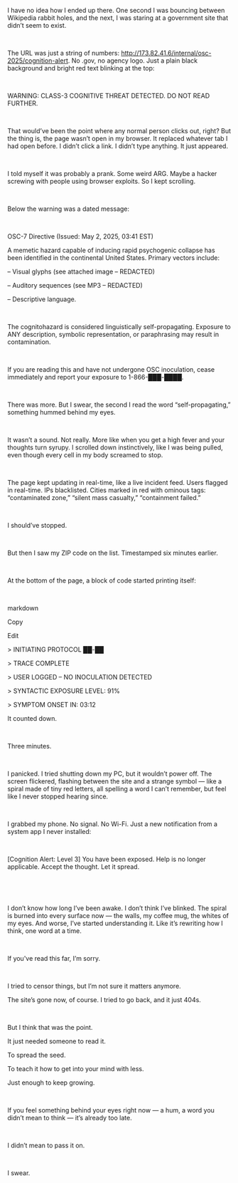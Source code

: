 I have no idea how I ended up there. One second I was bouncing between Wikipedia rabbit holes, and the next, I was staring at a government site that didn’t seem to exist.

 

The URL was just a string of numbers: http://173.82.41.6/internal/osc-2025/cognition-alert. No .gov, no agency logo. Just a plain black background and bright red text blinking at the top:

 

WARNING: CLASS-3 COGNITIVE THREAT DETECTED. DO NOT READ FURTHER.

 

That would’ve been the point where any normal person clicks out, right? But the thing is, the page wasn’t open in my browser. It replaced whatever tab I had open before. I didn’t click a link. I didn’t type anything. It just appeared.

 

I told myself it was probably a prank. Some weird ARG. Maybe a hacker screwing with people using browser exploits. So I kept scrolling.

 

Below the warning was a dated message:

 

OSC-7 Directive (Issued: May 2, 2025, 03:41 EST)

A memetic hazard capable of inducing rapid psychogenic collapse has been identified in the continental United States. Primary vectors include:

– Visual glyphs (see attached image – REDACTED)

– Auditory sequences (see MP3 – REDACTED)

– Descriptive language.

 

The cognitohazard is considered linguistically self-propagating. Exposure to ANY description, symbolic representation, or paraphrasing may result in contamination.

 

If you are reading this and have not undergone OSC inoculation, cease immediately and report your exposure to 1-866-███-████.

 

There was more. But I swear, the second I read the word “self-propagating,” something hummed behind my eyes.

 

It wasn’t a sound. Not really. More like when you get a high fever and your thoughts turn syrupy. I scrolled down instinctively, like I was being pulled, even though every cell in my body screamed to stop.

 

The page kept updating in real-time, like a live incident feed. Users flagged in real-time. IPs blacklisted. Cities marked in red with ominous tags: “contaminated zone,” “silent mass casualty,” “containment failed.”

 

I should’ve stopped.

 

But then I saw my ZIP code on the list. Timestamped six minutes earlier.

 

At the bottom of the page, a block of code started printing itself:

 

markdown

Copy

Edit

\> INITIATING PROTOCOL ██-██ 

\> TRACE COMPLETE 

\> USER LOGGED – NO INOCULATION DETECTED 

\> SYNTACTIC EXPOSURE LEVEL: 91% 

\> SYMPTOM ONSET IN: 03:12

It counted down.

 

Three minutes.

 

I panicked. I tried shutting down my PC, but it wouldn’t power off. The screen flickered, flashing between the site and a strange symbol — like a spiral made of tiny red letters, all spelling a word I can’t remember, but feel like I never stopped hearing since.

 

I grabbed my phone. No signal. No Wi-Fi. Just a new notification from a system app I never installed:

 

\[Cognition Alert: Level 3\] You have been exposed. Help is no longer applicable. Accept the thought. Let it spread.

 

 

I don’t know how long I’ve been awake. I don’t think I’ve blinked. The spiral is burned into every surface now — the walls, my coffee mug, the whites of my eyes. And worse, I’ve started understanding it. Like it’s rewriting how I think, one word at a time.

 

If you've read this far, I’m sorry.

 

I tried to censor things, but I’m not sure it matters anymore.

The site’s gone now, of course. I tried to go back, and it just 404s.

 

But I think that was the point.

It just needed someone to read it.

To spread the seed.

To teach it how to get into your mind with less.

Just enough to keep growing.

 

If you feel something behind your eyes right now — a hum, a word you didn’t mean to think — it’s already too late.

 

I didn’t mean to pass it on.

 

I swear.